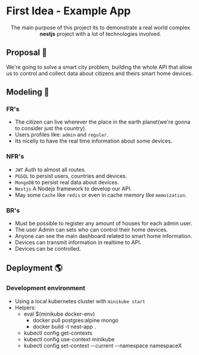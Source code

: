 # First Idea - Example App

<p align="center">The main purpose of this project its to demonstrate a real world complex <strong>nestjs</strong> project with a lot of technologies involved.</p>

## Proposal :book:

We're going to solve a smart city problem, building the whole API that allow us to control and collect data about citizens and theirs smart home devices.

## Modeling :thinking:

### FR's
  - The citizen can live wherever the place in the earth planet(we're gonna to consider just the country).
  - Users profiles like: `admin` and `regular`.
  - Its nicelly to have the real time information about some devices.

### NFR's
  - `JWT` Auth to almost all routes.
  - `PGSQL` to persist users, countries and devices.
  - `MongoDB` to persist real data about devices.
  - `Nestjs` A Nodejs framework to develop our API.
  - May some `Cache` like `redis` or even in cache memory like `memoization`.

### BR's
  - Must be possible to register any amount of houses for each admin user.
  - The user Admin can sets who can control their home devices.
  - Anyone can see the main dashboard related to smart home information.
  - Devices can transmit information in realtime to API.
  - Devices can be controlled.

## Deployment :earth_americas:

### Development environment

- Using a local kubernetes cluster with `minikube start`
- Helpers:
  - eval $(minikube docker-env)
    - docker pull postgres:alpine mongo
    - docker build -t nest-app .
  - kubectl config get-contexts
  - kubectl config use-context minikube
  - kubectl config set-context --current --namespace namespaceX